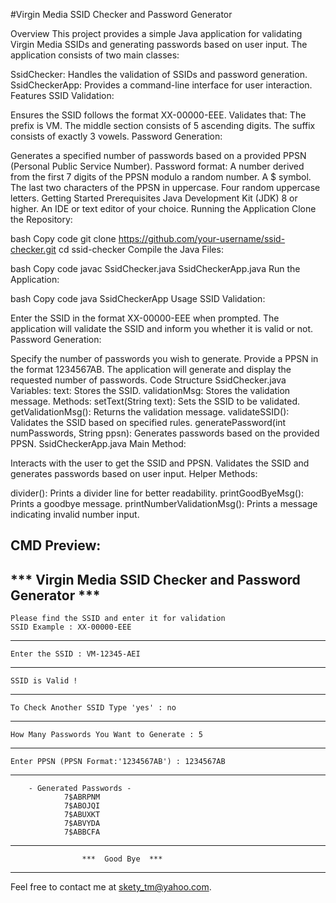 #Virgin Media SSID Checker and Password Generator

Overview
This project provides a simple Java application for validating Virgin Media SSIDs and generating passwords based on user input. The application consists of two main classes:

SsidChecker: Handles the validation of SSIDs and password generation.
SsidCheckerApp: Provides a command-line interface for user interaction.
Features
SSID Validation:

Ensures the SSID follows the format XX-00000-EEE.
Validates that:
The prefix is VM.
The middle section consists of 5 ascending digits.
The suffix consists of exactly 3 vowels.
Password Generation:

Generates a specified number of passwords based on a provided PPSN (Personal Public Service Number).
Password format:
A number derived from the first 7 digits of the PPSN modulo a random number.
A $ symbol.
The last two characters of the PPSN in uppercase.
Four random uppercase letters.
Getting Started
Prerequisites
Java Development Kit (JDK) 8 or higher.
An IDE or text editor of your choice.
Running the Application
Clone the Repository:

bash
Copy code
git clone https://github.com/your-username/ssid-checker.git
cd ssid-checker
Compile the Java Files:

bash
Copy code
javac SsidChecker.java SsidCheckerApp.java
Run the Application:

bash
Copy code
java SsidCheckerApp
Usage
SSID Validation:

Enter the SSID in the format XX-00000-EEE when prompted.
The application will validate the SSID and inform you whether it is valid or not.
Password Generation:

Specify the number of passwords you wish to generate.
Provide a PPSN in the format 1234567AB.
The application will generate and display the requested number of passwords.
Code Structure
SsidChecker.java
Variables:
text: Stores the SSID.
validationMsg: Stores the validation message.
Methods:
setText(String text): Sets the SSID to be validated.
getValidationMsg(): Returns the validation message.
validateSSID(): Validates the SSID based on specified rules.
generatePassword(int numPasswords, String ppsn): Generates passwords based on the provided PPSN.
SsidCheckerApp.java
Main Method:

Interacts with the user to get the SSID and PPSN.
Validates the SSID and generates passwords based on user input.
Helper Methods:

divider(): Prints a divider line for better readability.
printGoodByeMsg(): Prints a goodbye message.
printNumberValidationMsg(): Prints a message indicating invalid number input.

CMD Preview:
-------------------------------------------------------------
  *** Virgin Media SSID Checker and Password Generator ***
-------------------------------------------------------------
    Please find the SSID and enter it for validation
    SSID Example : XX-00000-EEE
-------------------------------------------------------------
    Enter the SSID : VM-12345-AEI
-------------------------------------------------------------
    SSID is Valid !
-------------------------------------------------------------
    To Check Another SSID Type 'yes' : no
-------------------------------------------------------------
    How Many Passwords You Want to Generate : 5
-------------------------------------------------------------
    Enter PPSN (PPSN Format:'1234567AB') : 1234567AB
-------------------------------------------------------------
        - Generated Passwords -
                7$ABRPNM
                7$ABOJQI
                7$ABUXKT
                7$ABVYDA
                7$ABBCFA
-------------------------------------------------------------
                    ***  Good Bye  ***
-------------------------------------------------------------


Feel free to contact me at skety_tm@yahoo.com.
 

